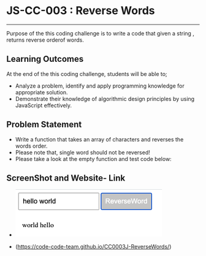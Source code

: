 # JS-CC-003 : Reverse Words
---
Purpose of the this coding challenge is to write a code that given a string , returns reverse orderof words.


## Learning Outcomes
At the end of the this coding challenge, students will be able to;
- Analyze a problem, identify and apply programming knowledge for appropriate solution.
-  Demonstrate their knowledge of algorithmic design principles by using JavaScript effectively.

## Problem Statement

- Write a function that takes an array of characters and reverses the words order.
- Please note that, single word should not be reversed!
- Please take a look at the empty function and test code below:

## ScreenShot and Website- Link

- ![ScreenShot of ReverseWord](images/Screen%20Shot%202020-10-16%20at%2012.26.54.png)
  
- (https://code-code-team.github.io/CC0003J-ReverseWords/)




